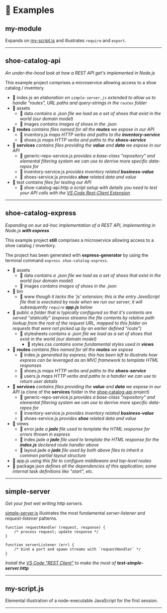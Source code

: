 # 🎯 Examples

## my-module

Expands on [my-script.js](#my-script-js) and illustrates `require` and `export`.

----

## shoe-catalog-api

*An under-the-hood look at how a REST API get's implemented in Node.js*

This example project comprises a microservice allowing access to a shoe catalog / inventory.

* 📄 index.js *an elaboration on `simple-server.js` extended to allow us to handle "routes", URL paths and query-strings in the `routes` folder*
* 📂 assets
  * 📂 data *contains a .json file we load as a set of shoes that exist in the world (our domain model)*
  * 📂 images *contains images of shoes in the .json*
* 📂 **routes** *contains files named for all the **routes** we expose in our API*
  * 📄 inventory.js *maps HTTP verbs and paths to the **inventory-service***
  * 📄 shoes.js *maps HTTP verbs and paths to the **shoes-service***
* 📂 **services** *contains files providing the **value** and **data** we expose in our API*
  * 📄 generic-repo-service.js *provides a base-class "repository" and elemental filtering system we can use to derrive more specific data-repos for*
  * 📄 inventory-service.js *provides inventory related **business-value***
  * 📄 shoes-service.js *provides **shoe** related data and value*
* 📂 test *contains files for testing our API*
  * 📄 shoe-catalog-api.http *a script setup with details you need to test your API calls with the [VS Code Rest-Client Extension](https://marketplace.visualstudio.com/items?itemName=humao.rest-client)*


----

## shoe-catalog-express

*Expanding on our ad-hoc implementation of a REST API, implementing in Node.js **with express***

This example project **still** comprises a microservice allowing access to a shoe catalog / inventory.

The project has been generated with **express-generator** by using the terminal command `express shoe-catalog-express`.

* 📂 assets
  * 📂 data *contains a .json file we load as a set of shoes that exist in the world (our domain model)*
  * 📂 images *contains images of shoes in the .json*
* 📂 bin
  * 📄 www *though it lacks the 'js' extension; this is the entry JavaScript file that is exectuted by node when we run our server; it will subsequently `require` **app.js** below*
* 📂 public *a folder that is typically configured so that it's contents are served "statically" (express streams the file contents by relative path lookup from the root of the request URL, mapped to this folder on requests that were not picked up by an earlier defined "route")*
  * 📂 stylesheets *contains a .json file we load as a set of shoes that exist in the world (our domain model)*
    * 📄 styles.css *contains some fundamental styles used in **views***
* 📂 **routes** *contains files named for all the **routes** we expose*
  * 📄 index.js *generated by express; this has been left to illustrate how express can be leveraged as an MVC framework to template HTML responses*
  * 📄 shoes.js *maps HTTP verbs and paths to the **shoes-service***
  * 📄 users.js *maps HTTP verbs and paths to a handler we can use to return user details*
* 📂 **services** *contains files providing the **value** and **data** we expose in our API* (a clone of the **services** folder in the [shoe-catalog-api](#shoe-catalog-api) project)
  * 📄 generic-repo-service.js *provides a base-class "repository" and elemental filtering system we can use to derrive more specific data-repos for*
  * 📄 inventory-service.js *provides inventory related **business-value***
  * 📄 shoes-service.js *provides **shoe** related data and value*
* 📂 views
  * 📄 error.jade *a **jade** file used to template the HTML response for errors thrown in express*
  * 📄 index.jade *a **jade** file used to template the HTML response for the **index.js** declared route handler above*
  * 📄 layout.jade *a **jade** file used by both above files to inherit a common partial layout structure*
* 📄 app.js *using this file to configure middleware and top-level routes*
* 📄 package.json *defines all the dependencies of this application; some internal task definitions like "start", etc.*


----

## simple-server

*Get your feet wet writing http servers.*

[simple-server.js](simple-server.js) illustrates the most fundamental *server-listener* and *request-listener* patterns.


```
function requestHandler (request, response) {
    /* process request; update response */
}

function serverListener (err) {
    /* bind a port and spawn streams with `requestHandler` */
}
```

*Install the [VS Code "REST Client"](https://marketplace.visualstudio.com/items?itemName=humao.rest-client) to make the most of **test-simple-server.http***

---

## my-script.js

Elemental illustration of a node-executable JavaScript for the first session.

----